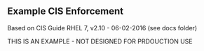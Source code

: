 Example CIS Enforcement
-----------------------
Based on CIS Guide RHEL 7, v2.10 - 06-02-2016 (see docs folder)

THIS IS AN EXAMPLE - NOT DESIGNED FOR PRDOUCTION USE

